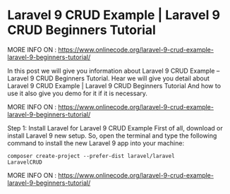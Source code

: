 # Laravel 9 CRUD Example | Laravel 9 CRUD Beginners Tutorial


MORE INFO ON : https://www.onlinecode.org/laravel-9-crud-example-laravel-9-beginners-tutorial/

In this post we will give you information about Laravel 9 CRUD Example – Laravel 9 CRUD Beginners Tutorial. Hear we will give you detail about Laravel 9 CRUD Example | Laravel 9 CRUD Beginners Tutorial And how to use it also give you demo for it if it is necessary.

MORE INFO ON : https://www.onlinecode.org/laravel-9-crud-example-laravel-9-beginners-tutorial/

Step 1: Install Laravel for Laravel 9 CRUD Example
First of all, download or install Laravel 9 new setup. So, open the terminal and type the following command to install the new Laravel 9 app into your machine:

<code>composer create-project --prefer-dist laravel/laravel LaravelCRUD</code>


MORE INFO ON : https://www.onlinecode.org/laravel-9-crud-example-laravel-9-beginners-tutorial/
